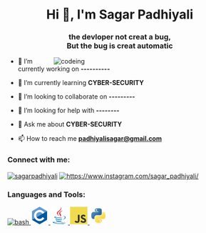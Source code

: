 <h1 align="center">Hi 👋, I'm Sagar Padhiyali</h1>
<h3 align="center">the devloper not creat a bug,</br> But the bug is creat automatic</h3>
<img align="right" alt="codeing" width="400" src="https://cdn.dribbble.com/users/1162077/screenshots/3848914/programmer.gif">

- 🔭 I’m currently working on **----------**

- 🌱 I’m currently learning **CYBER-SECURITY**

- 👯 I’m looking to collaborate on **---------**

- 🤝 I’m looking for help with **--------**

- 💬 Ask me about **CYBER-SECURITY**

- 📫 How to reach me **padhiyalisagar@gmail.com**

<h3 align="left">Connect with me:</h3>
<p align="left">
<a href="https://www.linkedin.com/in/sagar-padhiyali-aaa444232/" target="blank"><img align="center" src="https://raw.githubusercontent.com/rahuldkjain/github-profile-readme-generator/master/src/images/icons/Social/linked-in-alt.svg" alt="sagarpadhiyali" height="30" width="40" /></a>
<a href="https://instagram.com/sagar_padhiyali/" target="blank"><img align="center" src="https://raw.githubusercontent.com/rahuldkjain/github-profile-readme-generator/master/src/images/icons/Social/instagram.svg" alt="https://www.instagram.com/sagar_padhiyali/" height="30" width="40" /></a>
</p>

<h3 align="left">Languages and Tools:</h3>
<p align="left"> <a href="https://www.gnu.org/software/bash/" target="_blank" rel="noreferrer"> <img src="https://www.vectorlogo.zone/logos/gnu_bash/gnu_bash-icon.svg" alt="bash" width="40" height="40"/> </a> <a href="https://www.cprogramming.com/" target="_blank" rel="noreferrer"> <img src="https://raw.githubusercontent.com/devicons/devicon/master/icons/c/c-original.svg" alt="c" width="40" height="40"/> </a> <a href="https://www.java.com" target="_blank" rel="noreferrer"> <img src="https://raw.githubusercontent.com/devicons/devicon/master/icons/java/java-original.svg" alt="java" width="40" height="40"/> </a> <a href="https://developer.mozilla.org/en-US/docs/Web/JavaScript" target="_blank" rel="noreferrer"> <img src="https://raw.githubusercontent.com/devicons/devicon/master/icons/javascript/javascript-original.svg" alt="javascript" width="40" height="40"/> </a> <a href="https://www.python.org" target="_blank" rel="noreferrer"> <img src="https://raw.githubusercontent.com/devicons/devicon/master/icons/python/python-original.svg" alt="python" width="40" height="40"/> </a> </p>
